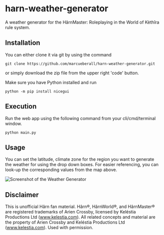 # harn-weather-generator
A weather generator for the HârnMaster: Roleplaying in the World of Kèthîra rule system.

## Installation
You can either clone it via git by using the command

```git clone https://github.com/marcueberall/harn-weather-generator.git```

or simply download the zip file from the upper right 'code' button.

Make sure you have Python installed and run

```python -m pip install nicegui```

## Execution
Run the web app using the following command from your cli/cmd/terminal window.

```python main.py```

## Usage
You can set the latitude, climate zone for the region you want to generate the weather for using the drop down boxes. For easier referencing, you can look-up the corresponding values from the map above.

![Screenshot of the Weather Generator](screenshot.jpg)

## Disclaimer
This is unofficial Hârn fan material. Hârn®, HârnWorld®, and HârnMaster® are registered trademarks of Arien Crossby, licensed by Keléstia Productions Ltd (www.kelestia.com). All related concepts and material are the property of Arien Crossby and Keléstia Productions Ltd (www.kelestia.com). Used with permission.
